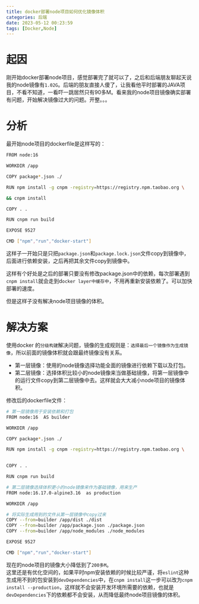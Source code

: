 ```yaml
---
title: docker部署node项目如何优化镜像体积
categories: 后端
date: 2023-05-12 00:23:59
tags: [Docker,Node]
---
```

# 起因

刚开始docker部署node项目，感觉部署完了就可以了，之后和后端朋友聊起天说我的node镜像有`1.02G`。后端的朋友直接人傻了，让我看他平时部署的JAVA项目，不看不知道，一看吓一跳居然只有90多M。看来我的node项目镜像确实部署有问题，开始解决镜像过大的问题。开整。。。
<!--more-->
# 分析

最开始node项目的dockerfile是这样写的：

```bash
FROM node:16                                                                                                                                                                                                                                                                                                                        

WORKDIR /app                                                                                                                                                                                                                                                                                                     

COPY package*.json ./                                                                                                                                                                            

RUN npm install -g cnpm -registry=https://registry.npm.taobao.org \                                                                                                                                                                                                                                                                                      

&& cnpm install                                                                                                                                                                   

COPY . .

RUN cnpm run build 

EXPOSE 9527                                                                                                                                                                                                                                                                                                                                               

CMD ["npm","run","docker-start"]  

```

这样子一开始只是只把`package.json`和`package.lock.json`文件copy到镜像中，后面进行依赖安装，之后再把其余文件copy到镜像中。 

这样有个好处是之后的部署只要没有修改package.json中的依赖，每次部署遇到`cnpm install`就会走到d`ocker layer中缓存中`，不用再重新安装依赖了。可以加快部署的速度。  

但是这样子没有解决node项目镜像的体积。

# 解决方案

使用docker 的`分级构建`解决问题，镜像的生成规则是：`选择最后一个镜像作为生成镜像`，所以前面的镜像体积就会跟最终镜像没有关系。

*   第一层镜像：使用的node镜像选择功能全面的镜像进行依赖下载以及打包。
*   第二层镜像：选择体积比较小的node镜像来当做基础镜像，将第一层镜像中的运行文件copy到第二层镜像中去。这样就会大大减小node项目的镜像体积。

修改后的dockerfile文件： 

```bash
# 第一层镜像用于安装依赖和打包
FROM node:16  AS builder                                                                                                                                                                                                                                                                                                                           

WORKDIR /app                                                                                                                                                                                                                                                                                                     

COPY package*.json ./                                                                                                                                                                            

RUN npm install -g cnpm -registry=https://registry.npm.taobao.org \ 
                                                                                                                                                                                                                                                                                    && cnpm install                                                                                                                                                                   

COPY . .

RUN cnpm run build 

# 第二层镜像选择体积更小的node镜像来作为基础镜像，用来生产
FROM node:16.17.0-alpine3.16  as production

WORKDIR /app

# 将实际生成用到的文件从第一层镜像中copy过来
COPY --from=builder /app/dist ./dist
COPY --from=builder /app/package.json ./package.json
COPY --from=builder /app/node_modules ./node_modules

EXPOSE 9527                                                                                                                                                                                                                                                                                                                                               

CMD ["npm","run","docker-start"]   
```

现在的node项目的镜像大小降低到了`200多M`。  
这里还是有优化空间的，如果平时npm安装依赖的时候比较严谨，将`eslint`这种生成用不到的包安装到`devDependencies`中，在`cnpm install`这一步可以改为`cnpm install --production`，这样就不会安装开发环境所需要的依赖，也就是`devDependencies`下的依赖都不会安装，从而降低最终node项目镜像的体积。

